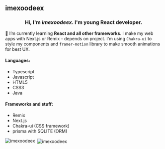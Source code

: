 ## imexoodeex
<h3 align="center">Hi, I'm <i>imexoodeex</i>. I'm young <strong>React developer</strong>.</h3>

🌱 I’m currently learning **React and all other frameworks**. I make my web apps with Next.js or Remix - depends on project. I'm using `Chakra-ui` to style my components and `framer-motion` library to make smooth animations for best UX.

#### Languages:
- Typescript
- Javascript
- HTML5
- CSS3
- Java

#### Frameworks and stuff:
- Remix
- Next.js
- Chakra-ui (CSS framework)
- prisma with SQLITE (ORM)



<p><img align="left" src="https://github-readme-stats.vercel.app/api/top-langs?username=imexoodeex&show_icons=true&locale=en&layout=compact" alt="imexoodeex" /></p>

<p>&nbsp;<img align="center" src="https://github-readme-stats.vercel.app/api?username=imexoodeex&show_icons=true&locale=en" alt="imexoodeex" /></p>


